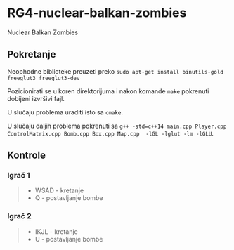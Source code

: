 # RG4-nuclear-balkan-zombies
Nuclear Balkan Zombies

## Pokretanje
Neophodne biblioteke preuzeti preko `sudo apt-get install binutils-gold freeglut3 freeglut3-dev `

Pozicionirati se u koren direktorijuma i nakon komande `make` pokrenuti dobijeni izvršivi fajl.

U slučaju problema uraditi isto sa `cmake`.

U slučaju daljih problema pokrenuti sa `g++ -std=c++14 main.cpp Player.cpp ControlMatrix.cpp Bomb.cpp Box.cpp Map.cpp  -lGL -lglut -lm -lGLU`.

## Kontrole

### Igrač 1
>* WSAD - kretanje 
>* Q - postavljanje bombe

### Igrač 2
>* IKJL - kretanje 
>* U - postavljanje bombe

